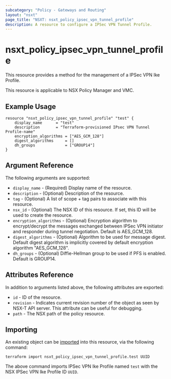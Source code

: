 ```yaml
---
subcategory: "Policy - Gateways and Routing"
layout: "nsxt"
page_title: "NSXT: nsxt_policy_ipsec_vpn_tunnel_profile"
description: A resource to configure a IPSec VPN Tunnel Profile.
---
```


# nsxt_policy_ipsec_vpn_tunnel_profile

This resource provides a method for the management of a IPSec VPN Ike Profile.

This resource is applicable to NSX Policy Manager and VMC.

## Example Usage

```hcl
resource "nsxt_policy_ipsec_vpn_tunnel_profile" "test" {
    display_name      = "test"
    description       = "Terraform-provisioned IPsec VPN Tunnel Profile-name"
    encryption_algorithms = ["AES_GCM_128"]
    digest_algorithms     = []
    dh_groups             = ["GROUP14"]
}
```

## Argument Reference

The following arguments are supported:

* `display_name` - (Required) Display name of the resource.
* `description` - (Optional) Description of the resource.
* `tag` - (Optional) A list of scope + tag pairs to associate with this resource.
* `nsx_id` - (Optional) The NSX ID of this resource. If set, this ID will be used to create the resource.
* `encryption_algorithms` - (Optional) Encryption algorithm to encrypt/decrypt the messages exchanged between IPSec VPN initiator and responder during tunnel negotiation. Default is AES_GCM_128.
* `digest_algorithms` - (Optional) Algorithm to be used for message digest. Default digest algorithm is implicitly covered by default encryption algorithm "AES_GCM_128".
* `dh_groups` - (Optional) Diffie-Hellman group to be used if PFS is enabled. Default is GROUP14.


## Attributes Reference

In addition to arguments listed above, the following attributes are exported:

* `id` - ID of the resource.
* `revision` - Indicates current revision number of the object as seen by NSX-T API server. This attribute can be useful for debugging.
* `path` - The NSX path of the policy resource.

## Importing

An existing object can be [imported][docs-import] into this resource, via the following command:

[docs-import]: /docs/import/index.html

```
terraform import nsxt_policy_ipsec_vpn_tunnel_profile.test UUID
```

The above command imports IPSec VPN Ike Profile named `test` with the NSX IPSec VPN Ike Profile ID `UUID`.
